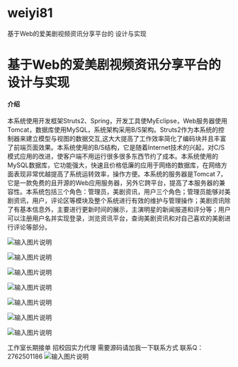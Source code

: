# weiyi81
基于Web的爱美剧视频资讯分享平台的 设计与实现

# 基于Web的爱美剧视频资讯分享平台的 设计与实现

#### 介绍
本系统使用开发框架Struts2、Spring，开发工具使MyEclipse，Web服务器使用Tomcat，数据库使用MySQL，系统架构采用B/S架构。Struts2作为本系统的控制器来建立模型与视图的数据交互,这大大提高了工作效率简化了编码块并且丰富了前端页面效果。本系统使用的B/S结构，它是随着Internet技术的兴起，对C/S模式应用的改进，使客户端不用运行很多很多东西节约了成本。本系统使用的MySQL数据库，它功能强大，快速且价格低廉的应用于网络的数据库，在网络方面表现非常优越提高了系统运转效率，操作方便。本系统的服务器是Tomcat 7，它是一款免费的且开源的Web应用服务器，另外它跨平台，提高了本服务器的兼容性。本系统包括三个角色：管理员，美剧资讯，用户三个角色；管理员能够对美剧资讯，用户，评论区等模块及整个系统进行有效的维护与管理操作；美剧资讯除了有基本信息外，主要进行更新时间的展示，主演明星的新闻报道和评分等；用户可以注册用户名并实现登录，浏览资讯平台，查询美剧资讯和对自己喜欢的美剧进行评论等部分。

![输入图片说明](https://images.gitee.com/uploads/images/2020/1202/232931_deaae21a_4865385.png "屏幕截图.png")

![输入图片说明](https://images.gitee.com/uploads/images/2020/1202/232941_394355a5_4865385.png "屏幕截图.png")

![输入图片说明](https://images.gitee.com/uploads/images/2020/1202/232955_ddc10864_4865385.png "屏幕截图.png")

![输入图片说明](https://images.gitee.com/uploads/images/2020/1202/233007_25d0d79d_4865385.png "屏幕截图.png")

![输入图片说明](https://images.gitee.com/uploads/images/2020/1202/233014_d20f29e0_4865385.png "屏幕截图.png")

![输入图片说明](https://images.gitee.com/uploads/images/2020/1202/233022_f0ae3c95_4865385.png "屏幕截图.png")

![输入图片说明](https://images.gitee.com/uploads/images/2020/1202/233028_c2cbd0f3_4865385.png "屏幕截图.png")

工作室长期接单 招校园实力代理
需要源码请加我一下联系方式
联系Q：2762501186
![输入图片说明](https://images.gitee.com/uploads/images/2020/1119/003728_cd598bb9_4865385.jpeg "微信.jpg")
